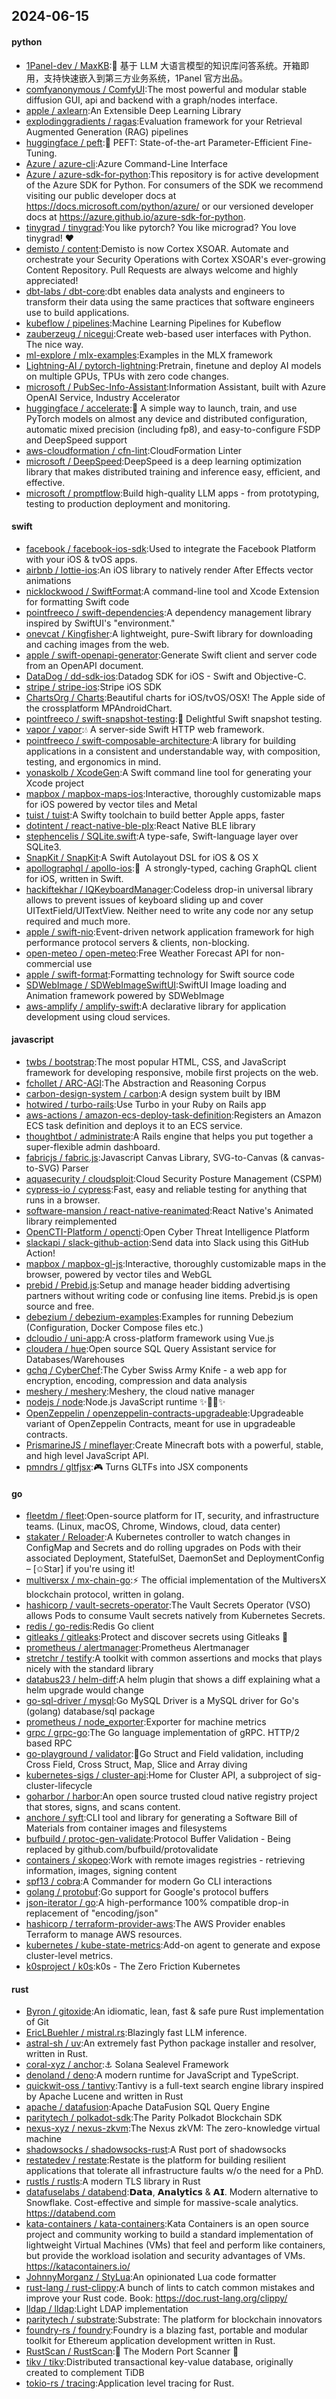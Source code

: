 ## 2024-06-15

#### python
* [1Panel-dev / MaxKB](https://github.com/1Panel-dev/MaxKB):🚀 基于 LLM 大语言模型的知识库问答系统。开箱即用，支持快速嵌入到第三方业务系统，1Panel 官方出品。
* [comfyanonymous / ComfyUI](https://github.com/comfyanonymous/ComfyUI):The most powerful and modular stable diffusion GUI, api and backend with a graph/nodes interface.
* [apple / axlearn](https://github.com/apple/axlearn):An Extensible Deep Learning Library
* [explodinggradients / ragas](https://github.com/explodinggradients/ragas):Evaluation framework for your Retrieval Augmented Generation (RAG) pipelines
* [huggingface / peft](https://github.com/huggingface/peft):🤗 PEFT: State-of-the-art Parameter-Efficient Fine-Tuning.
* [Azure / azure-cli](https://github.com/Azure/azure-cli):Azure Command-Line Interface
* [Azure / azure-sdk-for-python](https://github.com/Azure/azure-sdk-for-python):This repository is for active development of the Azure SDK for Python. For consumers of the SDK we recommend visiting our public developer docs at https://docs.microsoft.com/python/azure/ or our versioned developer docs at https://azure.github.io/azure-sdk-for-python.
* [tinygrad / tinygrad](https://github.com/tinygrad/tinygrad):You like pytorch? You like micrograd? You love tinygrad! ❤️
* [demisto / content](https://github.com/demisto/content):Demisto is now Cortex XSOAR. Automate and orchestrate your Security Operations with Cortex XSOAR's ever-growing Content Repository. Pull Requests are always welcome and highly appreciated!
* [dbt-labs / dbt-core](https://github.com/dbt-labs/dbt-core):dbt enables data analysts and engineers to transform their data using the same practices that software engineers use to build applications.
* [kubeflow / pipelines](https://github.com/kubeflow/pipelines):Machine Learning Pipelines for Kubeflow
* [zauberzeug / nicegui](https://github.com/zauberzeug/nicegui):Create web-based user interfaces with Python. The nice way.
* [ml-explore / mlx-examples](https://github.com/ml-explore/mlx-examples):Examples in the MLX framework
* [Lightning-AI / pytorch-lightning](https://github.com/Lightning-AI/pytorch-lightning):Pretrain, finetune and deploy AI models on multiple GPUs, TPUs with zero code changes.
* [microsoft / PubSec-Info-Assistant](https://github.com/microsoft/PubSec-Info-Assistant):Information Assistant, built with Azure OpenAI Service, Industry Accelerator
* [huggingface / accelerate](https://github.com/huggingface/accelerate):🚀 A simple way to launch, train, and use PyTorch models on almost any device and distributed configuration, automatic mixed precision (including fp8), and easy-to-configure FSDP and DeepSpeed support
* [aws-cloudformation / cfn-lint](https://github.com/aws-cloudformation/cfn-lint):CloudFormation Linter
* [microsoft / DeepSpeed](https://github.com/microsoft/DeepSpeed):DeepSpeed is a deep learning optimization library that makes distributed training and inference easy, efficient, and effective.
* [microsoft / promptflow](https://github.com/microsoft/promptflow):Build high-quality LLM apps - from prototyping, testing to production deployment and monitoring.

#### swift
* [facebook / facebook-ios-sdk](https://github.com/facebook/facebook-ios-sdk):Used to integrate the Facebook Platform with your iOS & tvOS apps.
* [airbnb / lottie-ios](https://github.com/airbnb/lottie-ios):An iOS library to natively render After Effects vector animations
* [nicklockwood / SwiftFormat](https://github.com/nicklockwood/SwiftFormat):A command-line tool and Xcode Extension for formatting Swift code
* [pointfreeco / swift-dependencies](https://github.com/pointfreeco/swift-dependencies):A dependency management library inspired by SwiftUI's "environment."
* [onevcat / Kingfisher](https://github.com/onevcat/Kingfisher):A lightweight, pure-Swift library for downloading and caching images from the web.
* [apple / swift-openapi-generator](https://github.com/apple/swift-openapi-generator):Generate Swift client and server code from an OpenAPI document.
* [DataDog / dd-sdk-ios](https://github.com/DataDog/dd-sdk-ios):Datadog SDK for iOS - Swift and Objective-C.
* [stripe / stripe-ios](https://github.com/stripe/stripe-ios):Stripe iOS SDK
* [ChartsOrg / Charts](https://github.com/ChartsOrg/Charts):Beautiful charts for iOS/tvOS/OSX! The Apple side of the crossplatform MPAndroidChart.
* [pointfreeco / swift-snapshot-testing](https://github.com/pointfreeco/swift-snapshot-testing):📸 Delightful Swift snapshot testing.
* [vapor / vapor](https://github.com/vapor/vapor):💧 A server-side Swift HTTP web framework.
* [pointfreeco / swift-composable-architecture](https://github.com/pointfreeco/swift-composable-architecture):A library for building applications in a consistent and understandable way, with composition, testing, and ergonomics in mind.
* [yonaskolb / XcodeGen](https://github.com/yonaskolb/XcodeGen):A Swift command line tool for generating your Xcode project
* [mapbox / mapbox-maps-ios](https://github.com/mapbox/mapbox-maps-ios):Interactive, thoroughly customizable maps for iOS powered by vector tiles and Metal
* [tuist / tuist](https://github.com/tuist/tuist):A Swifty toolchain to build better Apple apps, faster
* [dotintent / react-native-ble-plx](https://github.com/dotintent/react-native-ble-plx):React Native BLE library
* [stephencelis / SQLite.swift](https://github.com/stephencelis/SQLite.swift):A type-safe, Swift-language layer over SQLite3.
* [SnapKit / SnapKit](https://github.com/SnapKit/SnapKit):A Swift Autolayout DSL for iOS & OS X
* [apollographql / apollo-ios](https://github.com/apollographql/apollo-ios):📱  A strongly-typed, caching GraphQL client for iOS, written in Swift.
* [hackiftekhar / IQKeyboardManager](https://github.com/hackiftekhar/IQKeyboardManager):Codeless drop-in universal library allows to prevent issues of keyboard sliding up and cover UITextField/UITextView. Neither need to write any code nor any setup required and much more.
* [apple / swift-nio](https://github.com/apple/swift-nio):Event-driven network application framework for high performance protocol servers & clients, non-blocking.
* [open-meteo / open-meteo](https://github.com/open-meteo/open-meteo):Free Weather Forecast API for non-commercial use
* [apple / swift-format](https://github.com/apple/swift-format):Formatting technology for Swift source code
* [SDWebImage / SDWebImageSwiftUI](https://github.com/SDWebImage/SDWebImageSwiftUI):SwiftUI Image loading and Animation framework powered by SDWebImage
* [aws-amplify / amplify-swift](https://github.com/aws-amplify/amplify-swift):A declarative library for application development using cloud services.

#### javascript
* [twbs / bootstrap](https://github.com/twbs/bootstrap):The most popular HTML, CSS, and JavaScript framework for developing responsive, mobile first projects on the web.
* [fchollet / ARC-AGI](https://github.com/fchollet/ARC-AGI):The Abstraction and Reasoning Corpus
* [carbon-design-system / carbon](https://github.com/carbon-design-system/carbon):A design system built by IBM
* [hotwired / turbo-rails](https://github.com/hotwired/turbo-rails):Use Turbo in your Ruby on Rails app
* [aws-actions / amazon-ecs-deploy-task-definition](https://github.com/aws-actions/amazon-ecs-deploy-task-definition):Registers an Amazon ECS task definition and deploys it to an ECS service.
* [thoughtbot / administrate](https://github.com/thoughtbot/administrate):A Rails engine that helps you put together a super-flexible admin dashboard.
* [fabricjs / fabric.js](https://github.com/fabricjs/fabric.js):Javascript Canvas Library, SVG-to-Canvas (& canvas-to-SVG) Parser
* [aquasecurity / cloudsploit](https://github.com/aquasecurity/cloudsploit):Cloud Security Posture Management (CSPM)
* [cypress-io / cypress](https://github.com/cypress-io/cypress):Fast, easy and reliable testing for anything that runs in a browser.
* [software-mansion / react-native-reanimated](https://github.com/software-mansion/react-native-reanimated):React Native's Animated library reimplemented
* [OpenCTI-Platform / opencti](https://github.com/OpenCTI-Platform/opencti):Open Cyber Threat Intelligence Platform
* [slackapi / slack-github-action](https://github.com/slackapi/slack-github-action):Send data into Slack using this GitHub Action!
* [mapbox / mapbox-gl-js](https://github.com/mapbox/mapbox-gl-js):Interactive, thoroughly customizable maps in the browser, powered by vector tiles and WebGL
* [prebid / Prebid.js](https://github.com/prebid/Prebid.js):Setup and manage header bidding advertising partners without writing code or confusing line items. Prebid.js is open source and free.
* [debezium / debezium-examples](https://github.com/debezium/debezium-examples):Examples for running Debezium (Configuration, Docker Compose files etc.)
* [dcloudio / uni-app](https://github.com/dcloudio/uni-app):A cross-platform framework using Vue.js
* [cloudera / hue](https://github.com/cloudera/hue):Open source SQL Query Assistant service for Databases/Warehouses
* [gchq / CyberChef](https://github.com/gchq/CyberChef):The Cyber Swiss Army Knife - a web app for encryption, encoding, compression and data analysis
* [meshery / meshery](https://github.com/meshery/meshery):Meshery, the cloud native manager
* [nodejs / node](https://github.com/nodejs/node):Node.js JavaScript runtime ✨🐢🚀✨
* [OpenZeppelin / openzeppelin-contracts-upgradeable](https://github.com/OpenZeppelin/openzeppelin-contracts-upgradeable):Upgradeable variant of OpenZeppelin Contracts, meant for use in upgradeable contracts.
* [PrismarineJS / mineflayer](https://github.com/PrismarineJS/mineflayer):Create Minecraft bots with a powerful, stable, and high level JavaScript API.
* [pmndrs / gltfjsx](https://github.com/pmndrs/gltfjsx):🎮 Turns GLTFs into JSX components

#### go
* [fleetdm / fleet](https://github.com/fleetdm/fleet):Open-source platform for IT, security, and infrastructure teams. (Linux, macOS, Chrome, Windows, cloud, data center)
* [stakater / Reloader](https://github.com/stakater/Reloader):A Kubernetes controller to watch changes in ConfigMap and Secrets and do rolling upgrades on Pods with their associated Deployment, StatefulSet, DaemonSet and DeploymentConfig – [✩Star] if you're using it!
* [multiversx / mx-chain-go](https://github.com/multiversx/mx-chain-go):⚡ The official implementation of the MultiversX blockchain protocol, written in golang.
* [hashicorp / vault-secrets-operator](https://github.com/hashicorp/vault-secrets-operator):The Vault Secrets Operator (VSO) allows Pods to consume Vault secrets natively from Kubernetes Secrets.
* [redis / go-redis](https://github.com/redis/go-redis):Redis Go client
* [gitleaks / gitleaks](https://github.com/gitleaks/gitleaks):Protect and discover secrets using Gitleaks 🔑
* [prometheus / alertmanager](https://github.com/prometheus/alertmanager):Prometheus Alertmanager
* [stretchr / testify](https://github.com/stretchr/testify):A toolkit with common assertions and mocks that plays nicely with the standard library
* [databus23 / helm-diff](https://github.com/databus23/helm-diff):A helm plugin that shows a diff explaining what a helm upgrade would change
* [go-sql-driver / mysql](https://github.com/go-sql-driver/mysql):Go MySQL Driver is a MySQL driver for Go's (golang) database/sql package
* [prometheus / node_exporter](https://github.com/prometheus/node_exporter):Exporter for machine metrics
* [grpc / grpc-go](https://github.com/grpc/grpc-go):The Go language implementation of gRPC. HTTP/2 based RPC
* [go-playground / validator](https://github.com/go-playground/validator):💯Go Struct and Field validation, including Cross Field, Cross Struct, Map, Slice and Array diving
* [kubernetes-sigs / cluster-api](https://github.com/kubernetes-sigs/cluster-api):Home for Cluster API, a subproject of sig-cluster-lifecycle
* [goharbor / harbor](https://github.com/goharbor/harbor):An open source trusted cloud native registry project that stores, signs, and scans content.
* [anchore / syft](https://github.com/anchore/syft):CLI tool and library for generating a Software Bill of Materials from container images and filesystems
* [bufbuild / protoc-gen-validate](https://github.com/bufbuild/protoc-gen-validate):Protocol Buffer Validation - Being replaced by github.com/bufbuild/protovalidate
* [containers / skopeo](https://github.com/containers/skopeo):Work with remote images registries - retrieving information, images, signing content
* [spf13 / cobra](https://github.com/spf13/cobra):A Commander for modern Go CLI interactions
* [golang / protobuf](https://github.com/golang/protobuf):Go support for Google's protocol buffers
* [json-iterator / go](https://github.com/json-iterator/go):A high-performance 100% compatible drop-in replacement of "encoding/json"
* [hashicorp / terraform-provider-aws](https://github.com/hashicorp/terraform-provider-aws):The AWS Provider enables Terraform to manage AWS resources.
* [kubernetes / kube-state-metrics](https://github.com/kubernetes/kube-state-metrics):Add-on agent to generate and expose cluster-level metrics.
* [k0sproject / k0s](https://github.com/k0sproject/k0s):k0s - The Zero Friction Kubernetes

#### rust
* [Byron / gitoxide](https://github.com/Byron/gitoxide):An idiomatic, lean, fast & safe pure Rust implementation of Git
* [EricLBuehler / mistral.rs](https://github.com/EricLBuehler/mistral.rs):Blazingly fast LLM inference.
* [astral-sh / uv](https://github.com/astral-sh/uv):An extremely fast Python package installer and resolver, written in Rust.
* [coral-xyz / anchor](https://github.com/coral-xyz/anchor):⚓ Solana Sealevel Framework
* [denoland / deno](https://github.com/denoland/deno):A modern runtime for JavaScript and TypeScript.
* [quickwit-oss / tantivy](https://github.com/quickwit-oss/tantivy):Tantivy is a full-text search engine library inspired by Apache Lucene and written in Rust
* [apache / datafusion](https://github.com/apache/datafusion):Apache DataFusion SQL Query Engine
* [paritytech / polkadot-sdk](https://github.com/paritytech/polkadot-sdk):The Parity Polkadot Blockchain SDK
* [nexus-xyz / nexus-zkvm](https://github.com/nexus-xyz/nexus-zkvm):The Nexus zkVM: The zero-knowledge virtual machine
* [shadowsocks / shadowsocks-rust](https://github.com/shadowsocks/shadowsocks-rust):A Rust port of shadowsocks
* [restatedev / restate](https://github.com/restatedev/restate):Restate is the platform for building resilient applications that tolerate all infrastructure faults w/o the need for a PhD.
* [rustls / rustls](https://github.com/rustls/rustls):A modern TLS library in Rust
* [datafuselabs / databend](https://github.com/datafuselabs/databend):𝗗𝗮𝘁𝗮, 𝗔𝗻𝗮𝗹𝘆𝘁𝗶𝗰𝘀 & 𝗔𝗜. Modern alternative to Snowflake. Cost-effective and simple for massive-scale analytics. https://databend.com
* [kata-containers / kata-containers](https://github.com/kata-containers/kata-containers):Kata Containers is an open source project and community working to build a standard implementation of lightweight Virtual Machines (VMs) that feel and perform like containers, but provide the workload isolation and security advantages of VMs. https://katacontainers.io/
* [JohnnyMorganz / StyLua](https://github.com/JohnnyMorganz/StyLua):An opinionated Lua code formatter
* [rust-lang / rust-clippy](https://github.com/rust-lang/rust-clippy):A bunch of lints to catch common mistakes and improve your Rust code. Book: https://doc.rust-lang.org/clippy/
* [lldap / lldap](https://github.com/lldap/lldap):Light LDAP implementation
* [paritytech / substrate](https://github.com/paritytech/substrate):Substrate: The platform for blockchain innovators
* [foundry-rs / foundry](https://github.com/foundry-rs/foundry):Foundry is a blazing fast, portable and modular toolkit for Ethereum application development written in Rust.
* [RustScan / RustScan](https://github.com/RustScan/RustScan):🤖 The Modern Port Scanner 🤖
* [tikv / tikv](https://github.com/tikv/tikv):Distributed transactional key-value database, originally created to complement TiDB
* [tokio-rs / tracing](https://github.com/tokio-rs/tracing):Application level tracing for Rust.
